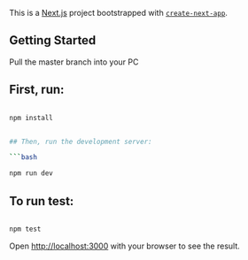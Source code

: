 This is a [Next.js](https://nextjs.org/) project bootstrapped with [`create-next-app`](https://github.com/vercel/next.js/tree/canary/packages/create-next-app).

## Getting Started

Pull the master branch into your PC

## First, run:

```bash

npm install


## Then, run the development server:

```bash

npm run dev

```

## To run test:

```bash

npm test
```

Open [http://localhost:3000](http://localhost:3000) with your browser to see the result.

